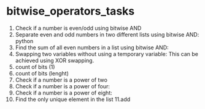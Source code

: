 # bitwise_operators_tasks
1. Check if a number is even/odd using bitwise AND
2. Separate even and odd numbers in two different lists using bitwise AND:
python
3. Find the sum of all even numbers in a list using bitwise AND:
4. Swapping two variables without using a temporary variable: This can be achieved using XOR swapping.
5. count of bits (1)
6. count of bits (lenght)
7. Check if a number is a power of two
8. Check if a number is a power of four:
9. Check if a number is a power of eight:
10. Find the only unique element in the list
11.add
